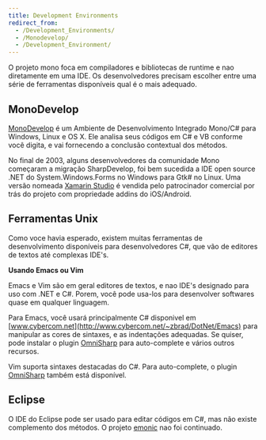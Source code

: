 ```yaml
---
title: Development Environments
redirect_from:
  - /Development_Environments/
  - /Monodevelop/
  - /Development_Environment/
---
```


O projeto mono foca em compiladores e bibliotecas de runtime e nao diretamente em uma IDE. Os desenvolvedores precisam escolher entre uma série de ferramentas disponíveis qual é o mais adequado.

MonoDevelop
-----------

[MonoDevelop](http://www.monodevelop.com) é um Ambiente de Desenvolvimento Integrado Mono/C# para Windows, Linux e OS X. Ele analisa seus códigos em C# e VB conforme você digita, e vai fornecendo a conclusão contextual dos métodos.

No final de 2003, alguns desenvolvedores da comunidade Mono começaram a migração SharpDevelop, foi bem sucedida a IDE open source .NET do System.Windows.Forms no Windows para Gtk# no Linux. Uma versão nomeada [Xamarin Studio](http://xamarin.com/studio) é vendida pelo patrocinador comercial por trás do projeto com propriedade addins do iOS/Android.

Ferramentas Unix
----------

Como voce havia esperado, existem muitas ferramentas de desenvolvimento disponíveis para desenvolvedores C#, que vão de editores de textos até complexas IDE's.

**Usando Emacs ou Vim**

Emacs e Vim são em geral editores de textos, e nao IDE's designado para uso com .NET e C#. Porem, você pode usa-los para desenvolver softwares quase em qualquer linguagem.

Para Emacs, você usará principalmente C# disponivel em  [www.cybercom.net](http://www.cybercom.net/~zbrad/DotNet/Emacs) para manipular as cores de sintaxes, e as indentações adequadas. Se quiser, pode instalar o plugin [OmniSharp](https://github.com/OmniSharp/omnisharp-emacs) para auto-complete e vários outros recursos.

Vim suporta sintaxes destacadas do C#. Para auto-complete, o plugin [OmniSharp](https://github.com/OmniSharp/omnisharp-vim) também está disponível.

Eclipse
-------

O IDE do Eclipse pode ser usado para editar códigos em C#, mas não existe complemento dos métodos. O projeto [emonic](http://emonic.sourceforge.net/) nao foi continuado.
